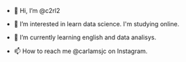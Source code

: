 - 👋 Hi, I’m @c2rl2
- 👀 I’m interested in learn data science. I'm studying online.
- 🌱 I’m currently learning english and data analisys.

-  📫 How to reach me @carlamsjc on Instagram.

<!---
c2rl2/c2rl2 is a ✨ special ✨ repository because its `README.md` (this file) appears on your GitHub profile.
You can click the Preview link to take a look at your changes.
--->
